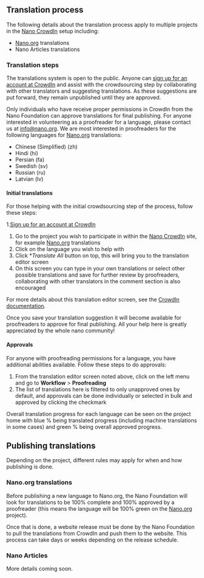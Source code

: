 ## Translation process

The following details about the translation process apply to multiple projects in the [Nano CrowdIn](https://nano.crowdin.com) setup including:

- [Nano.org](https://nano.crowdin.com/nano-org) translations
- Nano Articles translations

### Translation steps

The translations system is open to the public. Anyone can [sign up for an account at CrowdIn](https://nano.crowdin.com/u/signup) and assist with the crowdsourcing step by collaborating with other translators and suggesting translations. As these suggestions are put forward, they remain unpublished until they are approved.

Only individuals who have receive proper permissions in CrowdIn from the Nano Foundation can approve translations for final publishing. For anyone interested in volunteering as a proofreader for a language, please contact us at [info@nano.org](mailto:info@nano.org). We are most interested in proofreaders for the following languages for [Nano.org](https://nano.crowdin.com/nano-org) translations:

- Chinese (Simplified) (zh)
- Hindi (hi)
- Persian (fa)
- Swedish (sv)
- Russian (ru)
- Latvian (lv)

#### Initial translations

For those helping with the initial crowdsourcing step of the process, follow these steps:

1.[Sign up for an account at CrowdIn](https://nano.crowdin.com/u/signup)
1. Go to the project you wish to participate in within the [Nano CrowdIn](https://nano.crowdin.com) site, for example [Nano.org](https://nano.crowdin.com/nano-org) translations
1. Click on the language you wish to help with
1. Click **Translate All* button on top, this will bring you to the translation editor screen
1. On this screen you can type in your own translations or select other possible translations and save for further review by proofreaders, collaborating with other translators in the comment section is also encouraged

For more details about this translation editor screen, see the [CrowdIn documentation](https://support.crowdin.com/enterprise/getting-started-for-volunteers/#work-in-the-editor).

Once you save your translation suggestion it will become available for proofreaders to approve for final publishing. All your help here is greatly appreciated by the whole nano community!

#### Approvals

For anyone with proofreading permissions for a language, you have additional abilities available. Follow these steps to do approvals:

1. From the translation editor screen noted above, click on the left menu and go to **Workflow** > **Proofreading**
1. The list of translations here is filtered to only unapproved ones by default, and approvals can be done individually or selected in bulk and approved by clicking the checkmark

Overall translation progress for each language can be seen on the project home with blue % being translated progress (including machine translations in some cases) and green % being overall approved progress.

## Publishing translations

Depending on the project, different rules may apply for when and how publishing is done.

### Nano.org translations

Before publishing a new language to Nano.org, the Nano Foundation will look for translations to be 100% complete and 100% approved by a proofreader (this means the language will be 100% green on the [Nano.org](https://nano.crowdin.com/nano-org) project).

Once that is done, a website release must be done by the Nano Foundation to pull the translations from CrowdIn and push them to the website. This process can take days or weeks depending on the release schedule.

### Nano Articles

More details coming soon.